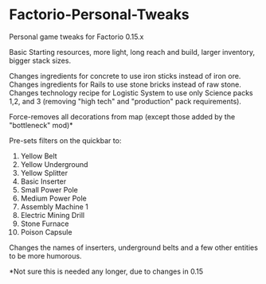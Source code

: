 # Factorio-Personal-Tweaks
Personal game tweaks for Factorio 0.15.x

Basic Starting resources, more light, long reach and build, larger inventory, bigger stack sizes.

Changes ingredients for concrete to use iron sticks instead of iron ore.
Changes ingredients for Rails to use stone bricks instead of raw stone.
Changes technology recipe for Logistic System to use only Science packs 1,2, and 3 (removing "high tech" and "production" pack requirements).

Force-removes all decorations from map (except those added by the "bottleneck" mod)*

Pre-sets filters on the quickbar to:
1.  Yellow Belt
2.  Yellow Underground
3.  Yellow Splitter
4.  Basic Inserter
5.  Small Power Pole
6.  Medium Power Pole
7.  Assembly Machine 1
8.  Electric Mining Drill
9.  Stone Furnace
10. Poison Capsule

Changes the names of inserters, underground belts and a few other entities to be more humorous.

*Not sure this is needed any longer, due to changes in 0.15

